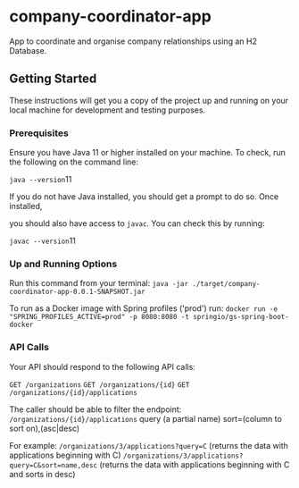 # company-coordinator-app
App to coordinate and organise company relationships using an H2 Database.

Getting Started
---------------

These instructions will get you a copy of the project up and running on
your local machine for development and testing purposes.

### Prerequisites

Ensure you have Java 11 or higher installed on your machine. To check,
run the following on the command line:

`java --version`11

If you do not have Java installed, you should get a prompt to do so.
Once installed,

you should also have access to `javac`. You can check this by running:

`javac --version`11

### Up and Running Options

Run this command from your terminal: `java -jar ./target/company-coordinator-app-0.0.1-SNAPSHOT.jar`

To run as a Docker image with Spring profiles ('prod') run: `docker run -e "SPRING_PROFILES_ACTIVE=prod" -p 8080:8080 -t springio/gs-spring-boot-docker`

### API Calls

Your API should respond to the following API calls:
 
`GET /organizations`
`GET /organizations/{id}` 
`GET /organizations/{id}/applications`
 
The caller should be able to filter the endpoint: `/organizations/{id}/applications` 
query (a partial name)
sort=(column to sort on),(asc|desc)
 
For example:
`/organizations/3/applications?query=C` (returns the data with applications beginning with C)
`/organizations/3/applications?query=C&sort=name,desc` (returns the data with applications beginning with C and sorts in desc)

